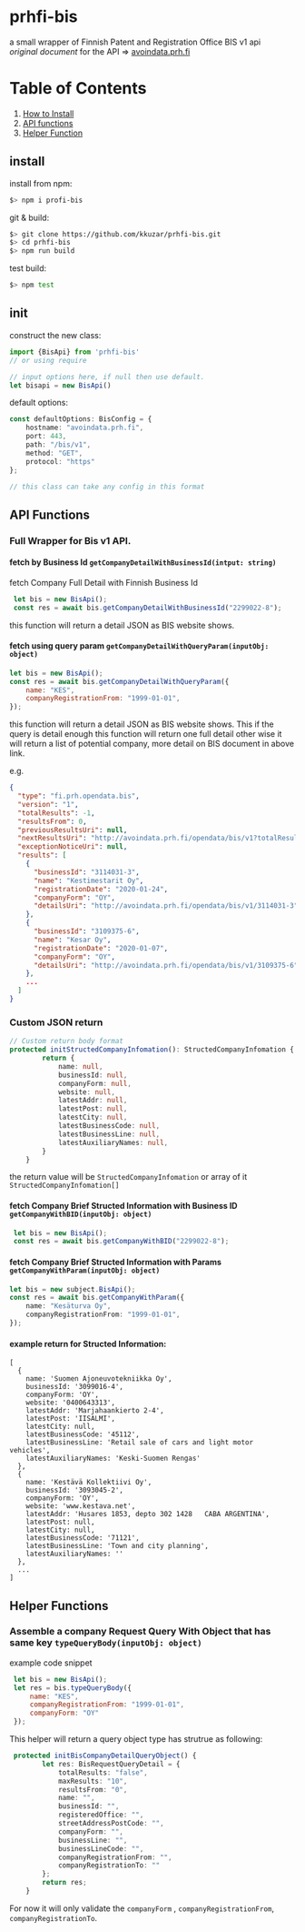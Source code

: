 # prhfi-bis
a small wrapper of Finnish Patent and Registration Office BIS v1 api  
*original document* for the API => [avoindata.prh.fi](https://avoindata.prh.fi/ytj_en.html)

# Table of Contents
1. [How to Install](#install)
2. [API functions](#api-functions)
3. [Helper Function](#helper-functions)


## install 

install from npm:
```bash
$> npm i profi-bis
``` 

git & build:

```bash
$> git clone https://github.com/kkuzar/prhfi-bis.git
$> cd prhfi-bis 
$> npm run build
```
 
test build:

```bash
$> npm test
``` 
 
## init

construct the new class:
``` javascript
import {BisApi} from 'prhfi-bis'
// or using require

// input options here, if null then use default.
let bisapi = new BisApi()  
```

default options:

``` typescript
const defaultOptions: BisConfig = {
    hostname: "avoindata.prh.fi",
    port: 443,
    path: "/bis/v1",
    method: "GET",
    protocol: "https"
};

// this class can take any config in this format
```

## API Functions

### Full Wrapper for Bis v1 API.

#### fetch by Business Id `getCompanyDetailWithBusinessId(intput: string)`
fetch Company Full Detail with Finnish Business Id

``` typescript
 let bis = new BisApi();
 const res = await bis.getCompanyDetailWithBusinessId("2299022-8");
```

this function will return a detail JSON as BIS website shows.

#### fetch using query param `getCompanyDetailWithQueryParam(inputObj: object)`

```javascript
let bis = new BisApi();
const res = await bis.getCompanyDetailWithQueryParam({
    name: "KES",
    companyRegistrationFrom: "1999-01-01",
});
```
this function will return a detail JSON as BIS website shows.
This if the query is detail enough  this function will return one full detail
other wise it will return a list of potential company, more detail on BIS document in above link.

e.g.

```json
{
  "type": "fi.prh.opendata.bis",
  "version": "1",
  "totalResults": -1,
  "resultsFrom": 0,
  "previousResultsUri": null,
  "nextResultsUri": "http://avoindata.prh.fi/opendata/bis/v1?totalResults=false&maxResults=10&resultsFrom=10&name=KES&companyRegistrationFrom=2014-02-28",
  "exceptionNoticeUri": null,
  "results": [
    {
      "businessId": "3114031-3",
      "name": "Kestimestarit Oy",
      "registrationDate": "2020-01-24",
      "companyForm": "OY",
      "detailsUri": "http://avoindata.prh.fi/opendata/bis/v1/3114031-3"
    },
    {
      "businessId": "3109375-6",
      "name": "Kesar Oy",
      "registrationDate": "2020-01-07",
      "companyForm": "OY",
      "detailsUri": "http://avoindata.prh.fi/opendata/bis/v1/3109375-6"
    },
    ...
  ]
}
```
### Custom JSON return

```typescript
// Custom return body format
protected initStructedCompanyInfomation(): StructedCompanyInfomation {
        return {
            name: null,
            businessId: null,
            companyForm: null,
            website: null,
            latestAddr: null,
            latestPost: null,
            latestCity: null,
            latestBusinessCode: null,
            latestBusinessLine: null,
            latestAuxiliaryNames: null,
        }
    }
```

the return value will be `StructedCompanyInfomation` or array of it `StructedCompanyInfomation[]`

#### fetch Company Brief Structed Information with Business ID `getCompanyWithBID(inputObj: object)`

```typescript
 let bis = new BisApi();
 const res = await bis.getCompanyWithBID("2299022-8");
```

#### fetch Company Brief Structed Information with Params `getCompanyWithParam(inputObj: object)`

```typescript
let bis = new subject.BisApi();
const res = await bis.getCompanyWithParam({
    name: "Kesäturva Oy",
    companyRegistrationFrom: "1999-01-01",
});
```

#### example return for Structed Information:

```text
[
  {
    name: 'Suomen Ajoneuvotekniikka Oy',
    businessId: '3099016-4',
    companyForm: 'OY',
    website: '0400643313',
    latestAddr: 'Marjahaankierto 2-4',
    latestPost: 'IISALMI',
    latestCity: null,
    latestBusinessCode: '45112',
    latestBusinessLine: 'Retail sale of cars and light motor vehicles',
    latestAuxiliaryNames: 'Keski-Suomen Rengas'
  },
  {
    name: 'Kestävä Kollektiivi Oy',
    businessId: '3093045-2',
    companyForm: 'OY',
    website: 'www.kestava.net',
    latestAddr: 'Husares 1853, depto 302 1428   CABA ARGENTINA',
    latestPost: null,
    latestCity: null,
    latestBusinessCode: '71121',
    latestBusinessLine: 'Town and city planning',
    latestAuxiliaryNames: ''
  },
  ...
]
```

## Helper Functions

### Assemble a company Request Query With Object that has same key `typeQueryBody(inputObj: object)`

example code snippet
```javascript
 let bis = new BisApi();
 let res = bis.typeQueryBody({
     name: "KES",
     companyRegistrationFrom: "1999-01-01",
     companyForm: "OY"
 });
```

This helper will return a query object type has strutrue as following:

```typescript
 protected initBisCompanyDetailQueryObject() {
        let res: BisRequestQueryDetail = {
            totalResults: "false",
            maxResults: "10",
            resultsFrom: "0",
            name: "",
            businessId: "",
            registeredOffice: "",
            streetAddressPostCode: "",
            companyForm: "",
            businessLine: "",
            businessLineCode: "",
            companyRegistrationFrom: "",
            companyRegistrationTo: ""
        };
        return res;
    }
```

For now it will only validate the ``companyForm`` , ``companyRegistrationFrom``, ``companyRegistrationTo``.